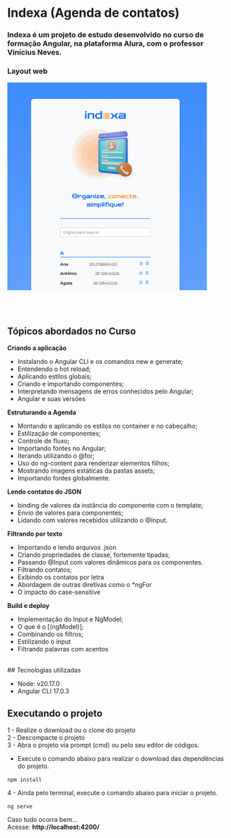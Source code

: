 # Indexa (Agenda de contatos)
### Indexa é um projeto de estudo desenvolvido no curso de formação Angular, na plataforma Alura, com o professor Vinícius Neves.


### Layout web
![Tela](https://github.com/amarojc/indexa/blob/main/src/assets/indexa.png)


<br><br>
## Tópicos abordados no Curso

 **Criando a aplicação**
- Instalando o Angular CLI e os comandos new e generate;
- Entendendo o hot reload;
- Aplicando estilos globais;
- Criando e importando componentes;
- Interpretando mensagens de erros conhecidos pelo Angular;
- Angular e suas versões

**Estruturando a Agenda**
- Montando e aplicando os estilos no container e no cabeçalho;
- Estilização de componentes;
- Controle de fluxo;
- Importando fontes no Angular;
- Iterando utilizando o @for;
- Uso do ng-content para renderizar elementos filhos;
- Mostrando imagens estáticas da pastas assets;
- Importando fontes globalmente.

**Lendo contatos do JSON**
- binding de valores da instância do componente com o template;
- Envio de valores para componentes;
- Lidando com valores recebidos utilizando o @Input.

**Filtrando por texto**
- Importando e lendo arquivos .json
- Criando propriedades de classe, fortemente tipadas;
- Passando @Input com valores dinâmicos para os componentes.
- Filtrando contatos;
- Exibindo os contatos por letra
- Abordagem de outras diretivas como o *ngFor
- O impacto do case-sensitive


**Build e deploy**
- Implementação do Input e NgModel;
- O que é o [(ngModel)];
- Combinando os filtros;
- Estilizando o input
- Filtrando palavras com acentos

<br>
## Tecnologias utilizadas

- Node: v20.17.0
- Angular CLI 17.0.3

## Executando o projeto

1 - Realize o download ou o clone do projeto <br>
2 - Descompacte o projeto<br>
3 - Abra o projeto  via prompt (cmd) ou pelo seu editor de códigos.<br>

* Execute o comando abaixo para realizar o download das dependências do projeto.

```
npm install
```

4 - Ainda pelo terminal, execute o comando abaixo para iniciar o projeto.<br>

```
ng serve
```

Caso tudo ocorra bem...<br>
Acesse: **http://localhost:4200/**<br>


